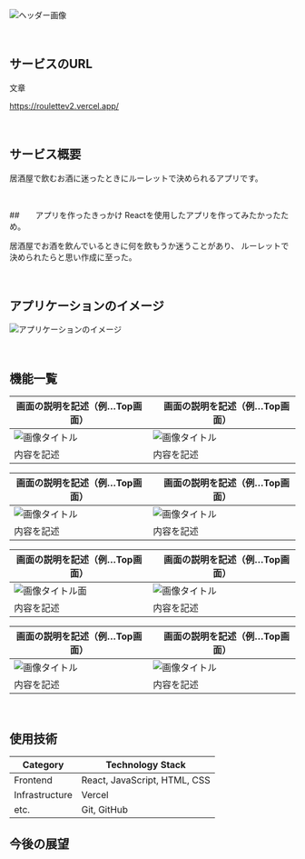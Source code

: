 ![ヘッダー画像](ヘッダー画像のディレクトリを記述)

<br />

## サービスのURL

文章

https://roulettev2.vercel.app/

<br />

## サービス概要

居酒屋で飲むお酒に迷ったときにルーレットで決められるアプリです。

<br />

##　　アプリを作ったきっかけ
Reactを使用したアプリを作ってみたかったため。

居酒屋でお酒を飲んでいるときに何を飲もうか迷うことがあり、
ルーレットで決められたらと思い作成に至った。

<br />

## アプリケーションのイメージ
![アプリケーションのイメージ](gifのディレクトリを記述)

<br />

## 機能一覧
| 画面の説明を記述（例…Top画面） |　画面の説明を記述（例…Top画面） |
| ---- | ---- |
| ![画像タイトル](画像ディレクトリを記述) | ![画像タイトル](画像ディレクトリを記述) |
| 内容を記述 | 内容を記述 |

| 画面の説明を記述（例…Top画面） |　画面の説明を記述（例…Top画面） |
| ---- | ---- |
| ![画像タイトル](画像ディレクトリを記述) | ![画像タイトル](画像ディレクトリを記述) |
| 内容を記述 | 内容を記述 |

| 画面の説明を記述（例…Top画面） |　画面の説明を記述（例…Top画面） |
| ---- | ---- |
| ![画像タイトル面](画像ディレクトリを記述) | ![画像タイトル](画像ディレクトリを記述) |
| 内容を記述 | 内容を記述 |

| 画面の説明を記述（例…Top画面） |　画面の説明を記述（例…Top画面） |
| ---- | ---- |
| ![画像タイトル](画像ディレクトリを記述) | ![画像タイトル](画像ディレクトリを記述) |
| 内容を記述 | 内容を記述 |

<br />

## 使用技術

| Category          | Technology Stack                                     |
| ----------------- | --------------------------------------------------   |
| Frontend          | React, JavaScript, HTML, CSS                         |
| Infrastructure    | Vercel                                               |
| etc.              | Git, GitHub |


## 今後の展望